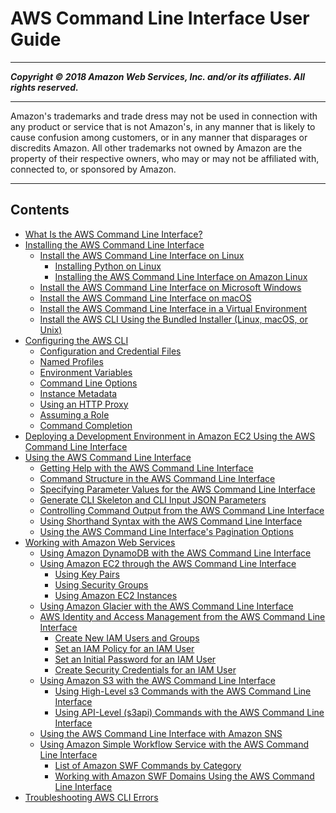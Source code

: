 # AWS Command Line Interface User Guide

-----
*****Copyright &copy; 2018 Amazon Web Services, Inc. and/or its affiliates. All rights reserved.*****

-----
Amazon's trademarks and trade dress may not be used in 
     connection with any product or service that is not Amazon's, 
     in any manner that is likely to cause confusion among customers, 
     or in any manner that disparages or discredits Amazon. All other 
     trademarks not owned by Amazon are the property of their respective
     owners, who may or may not be affiliated with, connected to, or 
     sponsored by Amazon.

-----
## Contents
+ [What Is the AWS Command Line Interface?](cli-chap-welcome.md)
+ [Installing the AWS Command Line Interface](installing.md)
   + [Install the AWS Command Line Interface on Linux](awscli-install-linux.md)
      + [Installing Python on Linux](awscli-install-linux-python.md)
      + [Installing the AWS Command Line Interface on Amazon Linux](awscli-install-linux-al2017.md)
   + [Install the AWS Command Line Interface on Microsoft Windows](awscli-install-windows.md)
   + [Install the AWS Command Line Interface on macOS](cli-install-macos.md)
   + [Install the AWS Command Line Interface in a Virtual Environment](awscli-install-virtualenv.md)
   + [Install the AWS CLI Using the Bundled Installer (Linux, macOS, or Unix)](awscli-install-bundle.md)
+ [Configuring the AWS CLI](cli-chap-getting-started.md)
   + [Configuration and Credential Files](cli-config-files.md)
   + [Named Profiles](cli-multiple-profiles.md)
   + [Environment Variables](cli-environment.md)
   + [Command Line Options](cli-command-line.md)
   + [Instance Metadata](cli-metadata.md)
   + [Using an HTTP Proxy](cli-http-proxy.md)
   + [Assuming a Role](cli-roles.md)
   + [Command Completion](cli-command-completion.md)
+ [Deploying a Development Environment in Amazon EC2 Using the AWS Command Line Interface](tutorial-ec2-ubuntu.md)
+ [Using the AWS Command Line Interface](cli-chap-using.md)
   + [Getting Help with the AWS Command Line Interface](getting-help.md)
   + [Command Structure in the AWS Command Line Interface](command-structure.md)
   + [Specifying Parameter Values for the AWS Command Line Interface](cli-using-param.md)
   + [Generate CLI Skeleton and CLI Input JSON Parameters](generate-cli-skeleton.md)
   + [Controlling Command Output from the AWS Command Line Interface](controlling-output.md)
   + [Using Shorthand Syntax with the AWS Command Line Interface](shorthand-syntax.md)
   + [Using the AWS Command Line Interface's Pagination Options](pagination.md)
+ [Working with Amazon Web Services](chap-working-with-services.md)
   + [Using Amazon DynamoDB with the AWS Command Line Interface](cli-dynamodb.md)
   + [Using Amazon EC2 through the AWS Command Line Interface](cli-using-ec2.md)
      + [Using Key Pairs](cli-ec2-keypairs.md)
      + [Using Security Groups](cli-ec2-sg.md)
      + [Using Amazon EC2 Instances](cli-ec2-launch.md)
   + [Using Amazon Glacier with the AWS Command Line Interface](cli-using-glacier.md)
   + [AWS Identity and Access Management from the AWS Command Line Interface](cli-iam.md)
      + [Create New IAM Users and Groups](cli-iam-new-user-group.md)
      + [Set an IAM Policy for an IAM User](cli-iam-policy.md)
      + [Set an Initial Password for an IAM User](cli-iam-set-pw.md)
      + [Create Security Credentials for an IAM User](cli-iam-create-creds.md)
   + [Using Amazon S3 with the AWS Command Line Interface](cli-s3.md)
      + [Using High-Level s3 Commands with the AWS Command Line Interface](using-s3-commands.md)
      + [Using API-Level (s3api) Commands with the AWS Command Line Interface](using-s3api-commands.md)
   + [Using the AWS Command Line Interface with Amazon SNS](cli-sqs-queue-sns-topic.md)
   + [Using Amazon Simple Workflow Service with the AWS Command Line Interface](cli-using-swf.md)
      + [List of Amazon SWF Commands by Category](swf-commands-by-category.md)
      + [Working with Amazon SWF Domains Using the AWS Command Line Interface](cli-using-swf-domains.md)
+ [Troubleshooting AWS CLI Errors](troubleshooting.md)